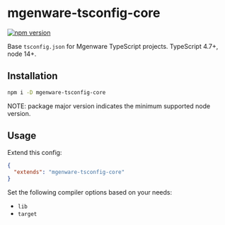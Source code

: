 # mgenware-tsconfig-core

[![npm version](https://img.shields.io/npm/v/mgenware-tsconfig-core.svg?style=flat-square)](https://npmjs.com/package/mgenware-tsconfig-core)

Base `tsconfig.json` for Mgenware TypeScript projects. TypeScript 4.7+, node 14+.

## Installation

```sh
npm i -D mgenware-tsconfig-core
```

NOTE: package major version indicates the minimum supported node version.

## Usage

Extend this config:

```json
{
  "extends": "mgenware-tsconfig-core"
}
```

Set the following compiler options based on your needs:

- `lib`
- `target`

